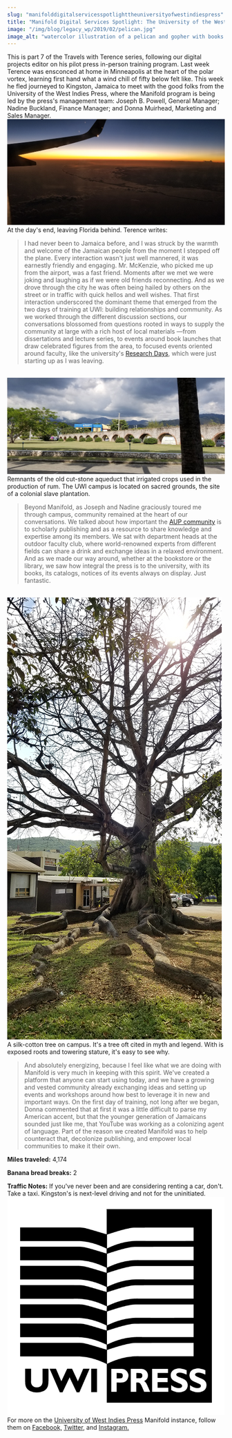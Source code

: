 ```yaml
---
slug: "manifolddigitalservicesspotlighttheuniversityofwestindiespress"
title: "Manifold Digital Services Spotlight: The University of the West Indies Press"
image: "/img/blog/legacy_wp/2019/02/pelican.jpg"
image_alt: "watercolor illustration of a pelican and gopher with books and Manifold logos"
---
```




<!--truncate-->

This is part 7 of the Travels with Terence series, following our digital projects editor on his pilot press in-person training program. Last week Terence was ensconced at home in Minneapolis at the heart of the polar vortex, learning first hand what a wind chill of fifty below felt like. This week he fled&nbsp;journeyed to Kingston, Jamaica to meet with the good folks from the University of the West Indies Press, where the Manifold program is being led by the press's management team: Joseph B. Powell, General Manager; Nadine Buckland, Finance Manager; and Donna Muirhead, Marketing and Sales Manager.[![sunset horizon beyond a silhouetted plane wing](/img/blog/legacy_wp/2019/02/florida.jpg)](/img/blog/legacy_wp/2019/02/florida.jpg) At the day's end, leaving Florida behind. Terence writes:

> I had never been to Jamaica before, and I was struck by the warmth and welcome of the Jamaican people from the moment I stepped off the plane. Every interaction wasn't just well mannered, it was earnestly friendly and engaging. Mr. McKenzie, who picked me up from the airport, was a fast friend. Moments after we met we were joking and laughing as if we were old friends reconnecting. And as we drove through the city he was often being hailed by others on the street or in traffic with quick hellos and well wishes. That first interaction underscored the dominant theme that emerged from the two days of training at UWI: building relationships and community. As we worked through the different discussion sections, our conversations blossomed from questions rooted in ways to supply&nbsp;the community at large with a rich host of local materials —from dissertations and lecture series, to events around book launches that draw celebrated figures from the area, to focused events oriented around faculty, like the university's [Research Days](https://www.mona.uwi.edu/researchdays/), which were just starting up as I was leaving.

 &nbsp; [![](/img/blog/legacy_wp/2019/02/aqueduct.jpg)](/img/blog/legacy_wp/2019/02/aqueduct.jpg) Remnants of the old cut-stone aqueduct that irrigated crops used in the production of rum. The UWI campus&nbsp;is located on sacred grounds, the site of a colonial slave plantation.

> Beyond Manifold, as Joseph and Nadine graciously toured me through campus, community remained at the heart of our conversations. We talked about how important the [AUP community](http://www.aupresses.org/)&nbsp;is to scholarly publishing and as a resource to share knowledge and expertise among its members. We sat with department heads at the outdoor faculty club, where world-renowned experts from different fields can share a drink and exchange ideas in a relaxed environment. And as we made our way around, whether at the bookstore or the library, we saw how integral the press is to the university, with its books, its catalogs, notices of its events always on display. Just fantastic.

 &nbsp; [![tall tree with sun streaming through](/img/blog/legacy_wp/2019/02/cotton-tree.jpg)](/img/blog/legacy_wp/2019/02/cotton-tree.jpg) A silk-cotton tree on campus. It's a tree oft cited in myth and legend. With is exposed roots and towering stature, it's easy to see why.

> And absolutely energizing, because I feel like what we are doing with Manifold is very much in keeping with this spirit. We've created a platform that anyone can start using today, and we have a growing and vested community already exchanging ideas and setting up events and workshops around how best to leverage it in new and important ways. On the first day of training, not long after we began, Donna commented that at first it was a little difficult to parse my American accent, but that the younger generation of Jamaicans sounded just like me, that YouTube was working as a colonizing agent of language. Part of the reason we created Manifold was to help counteract that, decolonize publishing, and empower local communities to make it their own.

**Miles traveled:** 4,174

**Banana bread breaks:** 2

**Traffic Notes:** If you've never been and are considering renting a car, don't. Take a taxi. Kingston's is next-level driving and not for the uninitiated.[![ black and white graphic press logo](/img/blog/legacy_wp/2019/02/UWI_Press@4x.png)](/img/blog/legacy_wp/2019/02/UWI_Press@4x.png)For more on the [University of West Indies Press](https://www.uwipress.com/)&nbsp;Manifold instance, follow them on&nbsp;[Facebook,](http://www.facebook.com/uwipress)&nbsp;[Twitter](https://twitter.com/uwipress), and&nbsp;[Instagram.](https://www.instagram.com/uwipress/) &nbsp;

